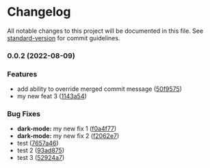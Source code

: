 # Changelog

All notable changes to this project will be documented in this file. See [standard-version](https://github.com/conventional-changelog/standard-version) for commit guidelines.

### 0.0.2 (2022-08-09)


### Features

* add ability to override merged commit message ([50f9575](https://github.com/qwert2001qwert-alex/angular-packages/commit/50f9575cf0110b096cbcfde5276f409865dc90cc))
* my new feat 3 ([1143a54](https://github.com/qwert2001qwert-alex/angular-packages/commit/1143a54d38ccacf897279810ec92975dd37c661a))


### Bug Fixes

* **dark-mode:** my new fix 1 ([f0a4f77](https://github.com/qwert2001qwert-alex/angular-packages/commit/f0a4f77582f5bfffb83383ae7786cb489d5b8dc8))
* **dark-mode:** my new fix 2 ([f2062e7](https://github.com/qwert2001qwert-alex/angular-packages/commit/f2062e735098dfdfe48da9b9511d9fba049cc47c))
* test ([7657a46](https://github.com/qwert2001qwert-alex/angular-packages/commit/7657a46760a71a0338fbeb4b018ab14f91ab46af))
* test 2 ([93ad875](https://github.com/qwert2001qwert-alex/angular-packages/commit/93ad875d197ab14a024aed9b93a1c81ca60eabc5))
* test 3 ([52924a7](https://github.com/qwert2001qwert-alex/angular-packages/commit/52924a77175e4a98a2f174eaa0e964eea6ad5ae9))
